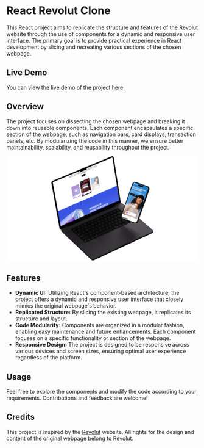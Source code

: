 # React Revolut Clone

This React project aims to replicate the structure and features of the Revolut website through the use of components for a dynamic and responsive user interface. The primary goal is to provide practical experience in React development by slicing and recreating various sections of the chosen webpage.

## Live Demo

You can view the live demo of the project [here](https://splendid-raindrop-e72f2c.netlify.app/).

## Overview

The project focuses on dissecting the chosen webpage and breaking it down into reusable components. Each component encapsulates a specific section of the webpage, such as navigation bars, card displays, transaction panels, etc. By modularizing the code in this manner, we ensure better maintainability, scalability, and reusability throughout the project.

![Alt Text](./public/assets/showcaseRevolut.png)

## Features

- **Dynamic UI:** Utilizing React's component-based architecture, the project offers a dynamic and responsive user interface that closely mimics the original webpage's behavior.
- **Replicated Structure:** By slicing the existing webpage, it replicates its structure and layout.
- **Code Modularity:** Components are organized in a modular fashion, enabling easy maintenance and future enhancements. Each component focuses on a specific functionality or section of the webpage.
- **Responsive Design:** The project is designed to be responsive across various devices and screen sizes, ensuring optimal user experience regardless of the platform.

## Usage

Feel free to explore the components and modify the code according to your requirements. Contributions and feedback are welcome!


## Credits

This project is inspired by the [Revolut](https://www.revolut.com/) website. All rights for the design and content of the original webpage belong to Revolut.
